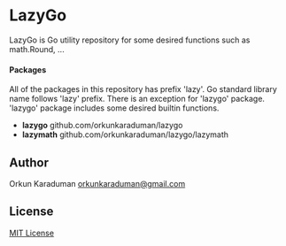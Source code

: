 # LazyGo

LazyGo is Go utility repository for some desired functions such as math.Round, ...

#### Packages

All of the packages in this repository has prefix 'lazy'. Go standard library name follows 'lazy' prefix.
There is an exception for 'lazygo' package. 'lazygo' package includes some desired builtin functions.

* **lazygo** github.com/orkunkaraduman/lazygo
* **lazymath** github.com/orkunkaraduman/lazygo/lazymath

## Author

Orkun Karaduman <orkunkaraduman@gmail.com>

## License

[MIT License](LICENSE)
